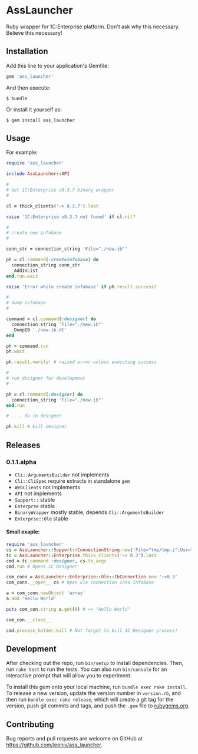 # AssLauncher

Ruby wrapper for 1C:Enterprise platform. Don't ask why this necessary. Believe this necessary!

## Installation

Add this line to your application's Gemfile:

```ruby
gem 'ass_launcher'
```

And then execute:

    $ bundle

Or install it yourself as:

    $ gem install ass_launcher

## Usage

For example:

```ruby
require 'ass_launcher'

include AssLauncher::API

#
# Get 1C:Enterprise v8.3.7 binary wrapper
#

cl = thick_clients('~> 8.3.7').last

raise '1C:Enterprise v8.3.7 not found' if cl.nil?

#
# create new infobase
#

conn_str = connection_string 'File="./new.ib"'

ph = cl.command(:createinfobase) do
  connection_string conn_str
  _AddInList
end.run.wait

raise 'Error while create infobase' if ph.result.success?

#
# dump infobase
#

command = cl.command(:designer) do
  connection_string 'File="./new.ib"'
  _DumpIB './new.ib.dt'
end

ph = command.run
ph.wait

ph.result.verify! # raised error unless executing success

#
# run designer for development
#

ph = cl.command(:designer) do
  connection_string 'File="./new.ib"'
end.run

# .... do in designer

ph.kill # kill designer

```

## Releases

### 0.1.1.alpha
  - ```Cli::ArgumentsBuilder``` not implements
  - ```Cli::CliSpec``` require extracts in standalone ```gem```
  - ```WebClients``` not implements
  - ```API``` not implements
  - ```Support::``` stable
  - ```Enterprse``` stable
  - ```BinaryWrapper``` mostly stable, depends ```Cli::ArgumentsBuilder```
  - ```Enterprse::Ole``` stable
#### Small exaple:
```ruby
require 'ass_launcher'
cs = AssLauncher::Support::ConnectionString.new('File="tmp/tmp.i";Usr="root"')
tc = AssLauncher::Enterprise.thick_clients('~> 8.3').last
cmd = tc.command :designer, cs.to_args
cmd.run # Opens 1C Designer

com_conn = AssLauncher::Enterprise::Ole::IbConnection.new '~>8.3'
com_conn.__open__ cs # Open ole connection into infobase

a = com_conn.newObject 'array'
a.add 'Hello World'

puts com_con.string a.get(0) # => "Hello World"

com_con.__close__

cmd.process_holder.kill # Not forget to kill 1C Designer process!
```

## Development

After checking out the repo, run `bin/setup` to install dependencies. Then, run `rake test` to run the tests. You can also run `bin/console` for an interactive prompt that will allow you to experiment.

To install this gem onto your local machine, run `bundle exec rake install`. To release a new version, update the version number in `version.rb`, and then run `bundle exec rake release`, which will create a git tag for the version, push git commits and tags, and push the `.gem` file to [rubygems.org](https://rubygems.org).

## Contributing

Bug reports and pull requests are welcome on GitHub at https://github.com/leoniv/ass_launcher.

